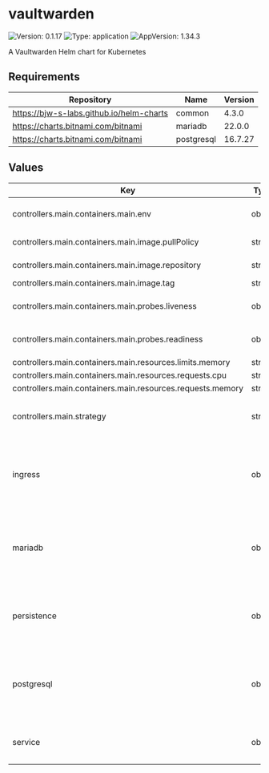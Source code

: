 # vaultwarden

![Version: 0.1.17](https://img.shields.io/badge/Version-0.1.17-informational?style=flat-square) ![Type: application](https://img.shields.io/badge/Type-application-informational?style=flat-square) ![AppVersion: 1.34.3](https://img.shields.io/badge/AppVersion-1.34.3-informational?style=flat-square)

A Vaultwarden Helm chart for Kubernetes

## Requirements

| Repository | Name | Version |
|------------|------|---------|
| https://bjw-s-labs.github.io/helm-charts | common | 4.3.0 |
| https://charts.bitnami.com/bitnami | mariadb | 22.0.0 |
| https://charts.bitnami.com/bitnami | postgresql | 16.7.27 |

## Values

| Key | Type | Default | Description |
|-----|------|---------|-------------|
| controllers.main.containers.main.env | object | See [values.yaml](./values.yaml) | environment variables. [[ref]](https://github.com/dani-garcia/vaultwarden/blob/main/.env.template) |
| controllers.main.containers.main.image.pullPolicy | string | `"IfNotPresent"` | image pull policy |
| controllers.main.containers.main.image.repository | string | `"ghcr.io/dani-garcia/vaultwarden"` | image repository |
| controllers.main.containers.main.image.tag | string | `"1.34.3"` | image tag |
| controllers.main.containers.main.probes.liveness | object | `{"path":"/alive","type":"HTTP"}` | Configures liveness probe |
| controllers.main.containers.main.probes.readiness | object | `{"path":"/alive","type":"HTTP"}` | Configures readiness probe |
| controllers.main.containers.main.resources.limits.memory | string | `"256Mi"` |  |
| controllers.main.containers.main.resources.requests.cpu | string | `"10m"` |  |
| controllers.main.containers.main.resources.requests.memory | string | `"64Mi"` |  |
| controllers.main.strategy | string | `"Recreate"` | Set the controller upgrade strategy |
| ingress | object | See [values.yaml](./values.yaml) | Enable and configure ingress settings for the chart under this key. |
| mariadb | object | See [values.yaml](./values.yaml) | Enable and configure mariadb database subchart under this key. |
| persistence | object | See [values.yaml](./values.yaml) | Configure persistence settings for the chart under this key. |
| postgresql | object | See [values.yaml](./values.yaml) | Enable and configure postgresql database subchart under this key. |
| service | object | See [values.yaml](./values.yaml) | Configures service settings for the chart. |

